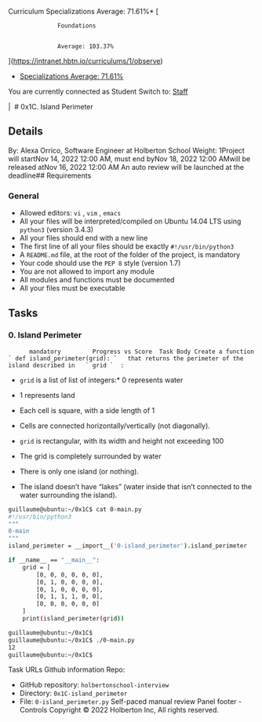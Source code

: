 Curriculum Specializations Average: 71.61%\* [

                  Foundations


                  Average: 103.37%

](https://intranet.hbtn.io/curriculums/1/observe)

- [Specializations Average: 71.61%](https://intranet.hbtn.io/curriculums/2/observe)

You are currently connected as Student Switch to: [Staff](https://intranet.hbtn.io/users/switch_viewing_as_permission_group?group=staff)

|  # 0x1C. Island Perimeter

## Details

By: Alexa Orrico, Software Engineer at Holberton School Weight: 1Project will startNov 14, 2022 12:00 AM, must end byNov 18, 2022 12:00 AMwill be released atNov 16, 2022 12:00 AM An auto review will be launched at the deadline## Requirements

### General

- Allowed editors: `vi` , `vim` , `emacs`
- All your files will be interpreted/compiled on Ubuntu 14.04 LTS using `python3` (version 3.4.3)
- All your files should end with a new line
- The first line of all your files should be exactly `#!/usr/bin/python3`
- A `README.md` file, at the root of the folder of the project, is mandatory
- Your code should use the `PEP 8` style (version 1.7)
- You are not allowed to import any module
- All modules and functions must be documented
- All your files must be executable

## Tasks

### 0. Island Perimeter

          mandatory         Progress vs Score  Task Body Create a function   ` def island_perimeter(grid): `   that returns the perimeter of the island described in   ` grid `  :

- `grid` is a list of list of integers:\* 0 represents water
- 1 represents land
- Each cell is square, with a side length of 1
- Cells are connected horizontally/vertically (not diagonally).
- `grid` is rectangular, with its width and height not exceeding 100

- The grid is completely surrounded by water
- There is only one island (or nothing).
- The island doesn’t have “lakes” (water inside that isn’t connected to the water surrounding the island).

```bash
guillaume@ubuntu:~/0x1C$ cat 0-main.py
#!/usr/bin/python3
"""
0-main
"""
island_perimeter = __import__('0-island_perimeter').island_perimeter

if __name__ == "__main__":
    grid = [
        [0, 0, 0, 0, 0, 0],
        [0, 1, 0, 0, 0, 0],
        [0, 1, 0, 0, 0, 0],
        [0, 1, 1, 1, 0, 0],
        [0, 0, 0, 0, 0, 0]
    ]
    print(island_perimeter(grid))

guillaume@ubuntu:~/0x1C$
guillaume@ubuntu:~/0x1C$ ./0-main.py
12
guillaume@ubuntu:~/0x1C$

```

Task URLs Github information Repo:

- GitHub repository: `holbertonschool-interview`
- Directory: `0x1C-island_perimeter`
- File: `0-island_perimeter.py`
  Self-paced manual review Panel footer - Controls
  Copyright © 2022 Holberton Inc, All rights reserved.
